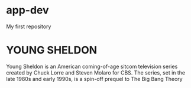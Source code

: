 # app-dev
My first repository
# YOUNG SHELDON
Young Sheldon is an American coming-of-age sitcom television series created by Chuck Lorre and Steven Molaro for CBS. The series, set in the late 1980s and early 1990s, is a spin-off prequel to The Big Bang Theory 
